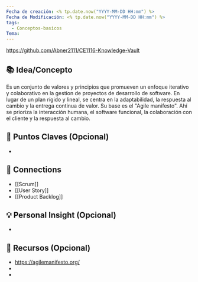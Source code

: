 ```yaml
---
Fecha de creación: <% tp.date.now("YYYY-MM-DD HH:mm") %>
Fecha de Modificación: <% tp.date.now("YYYY-MM-DD HH:mm") %>
tags:
  - Conceptos-basicos
Tema:
---
```

https://github.com/Abner2111/CE1116-Knowledge-Vault

## 📚 Idea/Concepto 
Es un conjunto de valores y principios que promueven un enfoque iterativo y colaborativo en la gestion de proyectos de desarrollo de software. En lugar de un plan rígido y lineal, se centra en la adaptabilidad, la respuesta al cambio y la entrega continua de valor. Su base es el "Agile manifesto". Ahí se prioriza la interacción humana, el software funcional, la colaboración con el cliente y la respuesta al cambio. 

## 📌 Puntos Claves (Opcional)
- 

## 🔗 Connections
- [[Scrum]]
- [[User Story]]
- [[Product Backlog]]

## 💡 Personal Insight (Opcional)
- 
## 🧾 Recursos (Opcional)
- https://agilemanifesto.org/
-
- 